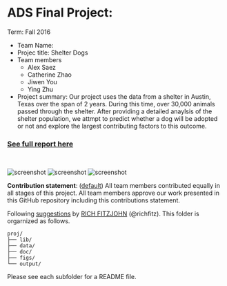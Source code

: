 # ADS Final Project: 

Term: Fall 2016

+ Team Name:
+ Projec title: Shelter Dogs 
+ Team members
	+ Alex Saez
	+ Catherine Zhao
	+ Jiwen You
	+ Ying Zhu
+ Project summary: Our project uses the data from a shelter in Austin, Texas over the span of 2 years. During this time, over 30,000 animals passed through the shelter. After providing a detailed anaylsis of the shelter population, we attmpt to predict whether a dog will be adopted or not and explore the largest contributing factors to this outcome. 

### [See full report here](http://www.columbia.edu/~as3171/final_report_proj5.html)

<br/>

![screenshot](https://raw.githubusercontent.com/TZstatsADS/Fall2016-proj5-proj5-grp10/master/figs/screenshot1.PNG)
![screenshot](https://raw.githubusercontent.com/TZstatsADS/Fall2016-proj5-proj5-grp10/master/figs/screenshot2.PNG)
![screenshot](https://raw.githubusercontent.com/TZstatsADS/Fall2016-proj5-proj5-grp10/master/figs/screenshot3.PNG)


	
	
**Contribution statement**: ([default](doc/a_note_on_contributions.md)) All team members contributed equally in all stages of this project. All team members approve our work presented in this GitHub repository including this contributions statement. 


Following [suggestions](http://nicercode.github.io/blog/2013-04-05-projects/) by [RICH FITZJOHN](http://nicercode.github.io/about/#Team) (@richfitz). This folder is orgarnized as follows.

```
proj/
├── lib/
├── data/
├── doc/
├── figs/
└── output/
```

Please see each subfolder for a README file.
